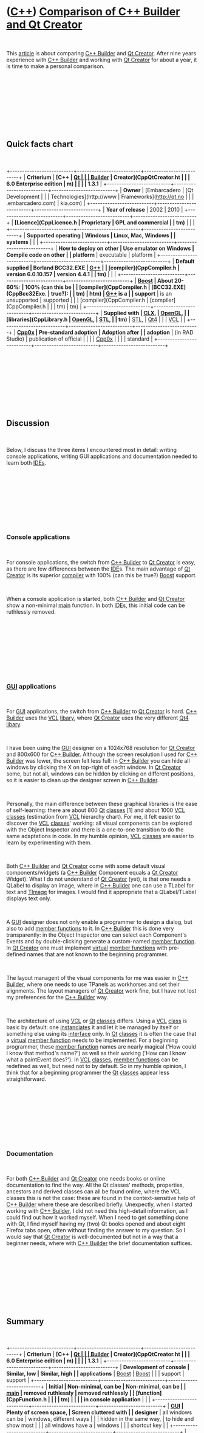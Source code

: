 



 

 

 

 

 

([C++](Cpp.htm)) [Comparison of C++ Builder and Qt Creator](CppCompareCppBuilderAndQtCreator.htm)
=================================================================================================

 

This [article](CppArticle.htm) is about comparing [C++
Builder](CppBuilder.htm) and [Qt Creator](CppQtCreator.htm). After nine
years experience with [C++ Builder](CppBuilder.htm) and working with [Qt
Creator](CppQtCreator.htm) for about a year, it is time to make a
personal comparison.

 

 

 

 

 

Quick facts chart
-----------------

 

+--------------------------+--------------------------+--------------------------+
| **Criterium**            | **[C++                   | **[Qt                    |
|                          | Builder](CppBuilder.htm) | Creator](CppQtCreator.ht |
|                          | 6.0 Enterprise edition** | m)                       |
|                          |                          | 1.3.1**                  |
+--------------------------+--------------------------+--------------------------+
| **Owner**                | [Embarcadero             | [Qt Development          |
|                          | Technologies](http://www | Frameworks](http://qt.no |
|                          | .embarcadero.com)        | kia.com)                 |
+--------------------------+--------------------------+--------------------------+
| **Year of release**      | 2002                     | 2010                     |
+--------------------------+--------------------------+--------------------------+
| **[Licence](CppLicence.h | Proprietary              | GPL and commercial       |
| tm)**                    |                          |                          |
+--------------------------+--------------------------+--------------------------+
| **Supported operating    | Windows                  | Linux, Mac, Windows      |
| systems**                |                          |                          |
+--------------------------+--------------------------+--------------------------+
| **How to deploy on other | Use emulator on Windows  | Compile code on other    |
| platform**               | executable               | platform                 |
+--------------------------+--------------------------+--------------------------+
| **Default supplied       | Borland BCC32.EXE        | [G++](CppGpp.htm)        |
| [compiler](CppCompiler.h | version 6.0.10.157       | version 4.4.1            |
| tm)**                    |                          |                          |
+--------------------------+--------------------------+--------------------------+
| **[Boost](CppBoost.htm)  | About 20-60%:            | 100% (can this be        |
| [compiler](CppCompiler.h | [BCC32.EXE](CppBcc32Exe. | true?):                  |
| tm)                      | htm)                     | [G++](CppGpp.htm) is a   |
| support**                | is an unsupported        | supported                |
|                          | [compiler](CppCompiler.h | [compiler](CppCompiler.h |
|                          | tm)                      | tm)                      |
+--------------------------+--------------------------+--------------------------+
| **Supplied with          | [CLX](CppClx.htm),       | [OpenGL](CppOpenGl.htm), |
| [libraries](CppLibrary.h | [OpenGL](CppOpenGl.htm), | [STL](CppStl.htm),       |
| tm)**                    | [STL](CppStl.htm),       | [Qt4](CppQt.htm)         |
|                          | [VCL](CppVcl.htm)        |                          |
+--------------------------+--------------------------+--------------------------+
| **[Cpp0x](Cpp0x.htm)     | Pre-standard adoption    | Adoption after           |
| adoption**               | (in RAD Studio)          | publication of official  |
|                          |                          | [Cpp0x](Cpp0x.htm)       |
|                          |                          | standard                 |
+--------------------------+--------------------------+--------------------------+

 

 

 

 

 

Discussion
----------

 

Below, I discuss the three items I encountered most in detail: writing
console applications, writing GUI applications and documentation needed
to learn both [IDEs](CppIde.htm).

 

 

 

 

 

### Console applications

 

For console applications, the switch from [C++ Builder](CppBuilder.htm)
to [Qt Creator](CppQtCreator.htm) is easy, as there are few differences
between the [IDE](CppIde.htm)s. The main advantage of [Qt
Creator](CppQtCreator.htm) is its superior [compiler](CppCompiler.htm)
with 100% (can this be true?) [Boost](CppBoost.htm) support.

 

When a console application is started, both [C++
Builder](CppBuilder.htm) and [Qt Creator](CppQtCreator.htm) show a
non-minimal [main](CppMain.htm) function. In both [IDE](CppIde.htm)s,
this initial code can be ruthlessly removed.

 

 

 

 

 

### [GUI](CppGui.htm) applications

 

For [GUI](CppGui.htm) applications, the switch from [C++
Builder](CppBuilder.htm) to [Qt Creator](CppQtCreator.htm) is hard. [C++
Builder](CppBuilder.htm) uses the [VCL](CppVcl.htm)
[libary](CppLibrary.htm), where [Qt Creator](CppQtCreator.htm) uses the
very different [Qt4](CppQt.htm) [libary](CppLibrary.htm).

 

I have been using the [GUI](CppGui.htm) designer on a 1024x768
resolution for [Qt Creator](CppQtCreator.htm) and 800x600 for [C++
Builder](CppBuilder.htm). Although the screen resolution I used for [C++
Builder](CppBuilder.htm) was lower, the screen felt less full: in [C++
Builder](CppBuilder.htm) you can hide all windows by clicking the X on
top-right of eacht window. In [Qt Creator](CppQtCreator.htm) some, but
not all, windows can be hidden by clicking on different positions, so it
is easier to clean up the designer screen in [C++
Builder](CppBuilder.htm).

 

Personally, the main difference between these graphical libraries is the
ease of self-learning: there are about 800 [Qt](CppQt.htm)
[classes](CppClass.htm) \[1\] and about 1000 [VCL](CppVcl.htm)
[classes](CppClass.htm) (estimation from [VCL](CppVcl.htm) hierarchy
chart). For me, it felt easier to discover the [VCL](CppVcl.htm)
[classes](CppClass.htm)' working: all visual components can be explored
with the Object Inspector and there is a one-to-one transition to do the
same adaptations in code. In my humble opinion, [VCL](CppVcl.htm)
[classes](CppClass.htm) are easier to learn by experimenting with them.

 

Both [C++ Builder](CppBuilder.htm) and [Qt Creator](CppQtCreator.htm)
come with some default visual components/widgets (a [C++
Builder](CppBuilder.htm) Component equals a [Qt
Creator](CppQtCreator.htm) Widget). What I do not understand of [Qt
Creator](CppQtCreator.htm) (yet), is that one needs a QLabel to display
an image, where in [C++ Builder](CppBuilder.htm) one can use a TLabel
for text and [TImage](CppTImage.htm) for images. I would find it
appropriate that a QLabel/TLabel displays text only.

 

A [GUI](CppGui.htm) designer does not only enable a programmer to design
a dialog, but also to add [member functions](CppMemberFunction.htm) to
it. In [C++ Builder](CppBuilder.htm) this is done very transparently: in
the Object Inspector one can select each Component's Events and by
double-clicking generate a custom-named [member
function](CppMemberFunction.htm). In [Qt Creator](CppQtCreator.htm) one
must implement [virtual](CppVirtual.htm) [member
functions](CppMemberFunction.htm) with pre-defined names that are not
known to the beginning programmer.

 

The layout managent of the visual components for me was easier in [C++
Builder](CppBuilder.htm), where one needs to use TPanels as workhorses
and set their alignments. The layout managers of [Qt
Creator](CppQtCreator.htm) work fine, but I have not lost my preferences
for the [C++ Builder](CppBuilder.htm) way.

 

The architecture of using [VCL](CppVcl.htm) or [Qt](CppQt.htm)
[classes](CppClass.htm) differs. Using a [VCL](CppVcl.htm)
[class](CppClass.htm) is basic by default: one
[instanciates](CppInstance.htm) it and let it be managed by itself or
something else using its [interface](CppInterface.htm) only. In
[Qt](CppQt.htm) [classes](CppClass.htm) it is often the case that a
[virtual](CppVirtual.htm) [member function](CppMemberFunction.htm) needs
to be implemented. For a beginning programmer, these [member
function](CppMemberFunction.htm) names are nearly magical ('How could I
know that method's name?') as well as their working ('How can I know
what a paintEvent does?'). In [VCL](CppVcl.htm) [classes](CppClass.htm),
[member functions](CppMemberFunction.htm) can be redefined as well, but
need not to by default. So in my humble opinion, I think that for a
beginning programmer the [Qt](CppQt.htm) [classes](CppClass.htm) appear
less straightforward.

 

 

 

 

 

### Documentation

 

For both [C++ Builder](CppBuilder.htm) and [Qt
Creator](CppQtCreator.htm) one needs books or online documentation to
find the way. All the Qt classes' methods, properties, ancestors and
derived classes can all be found online, where the VCL classes this is
not the case: these are found in the context-sensitive help of [C++
Builder](CppBuilder.htm) where these are described briefly. Unexpectly,
when I started working with [C++ Builder](CppBuilder.htm), I did not
need this high-detail information, as I could find out how it worked
myself. When I need to get something done with Qt, I find myself having
my (two) Qt books opened and about eight Firefox tabs open, often
without finding the answer to my question. So I would say that [Qt
Creator](CppQtCreator.htm) is well-documented but not in a way that a
beginner needs, where with [C++ Builder](CppBuilder.htm) the brief
documentation suffices.

 

 

 

 

 

Summary
-------

 

+--------------------------+--------------------------+--------------------------+
| **Criterium**            | **[C++                   | **[Qt                    |
|                          | Builder](CppBuilder.htm) | Creator](CppQtCreator.ht |
|                          | 6.0 Enterprise edition** | m)                       |
|                          |                          | 1.3.1**                  |
+--------------------------+--------------------------+--------------------------+
| **Development of console | Similar, low             | Similar, high            |
| applications**           | [Boost](CppBoost.htm)    | [Boost](CppBoost.htm)    |
|                          | support                  | support                  |
+--------------------------+--------------------------+--------------------------+
| **Initial                | Non-minimal, can be      | Non-minimal, can be      |
| [main](CppMain.htm)      | removed ruthlessly       | removed ruthlessly       |
| [function](CppFunction.h |                          |                          |
| tm)                      |                          |                          |
| in console application** |                          |                          |
+--------------------------+--------------------------+--------------------------+
| **[GUI](CppGui.htm)      | Plenty of screen space,  | Screen cluttered with    |
| designer**               | all windows can be       | windows, different ways  |
|                          | hidden in the same way,  | to hide and show most    |
|                          | all windows have a       | windows                  |
|                          | shortcut key             |                          |
+--------------------------+--------------------------+--------------------------+
| **Ease of learning       | [VCL](CppVcl.htm) has    | [Qt](CppQt.htm) has      |
| graphical                | one-to-one transition    | slight differences       |
| [library](CppLibrary.htm | from GUI design and      | between GUI design and   |
| )                        | code.                    | code                     |
| used by                  |                          |                          |
| [GUI](CppGui.htm)        |                          |                          |
| designer**               |                          |                          |
+--------------------------+--------------------------+--------------------------+
| **Component/widget       | TLabel for labels,       | QLabel for both labels   |
| architecture**           | [TImage](CppTImage.htm)  | and images               |
|                          | for images               |                          |
+--------------------------+--------------------------+--------------------------+
| **Adding methods to      | Transparent, by          | Less transparent, by     |
| dialogs**                | double-clicking an Event | redefining               |
|                          | in the Object Inspector, | [virtual](CppVirtual.htm |
|                          | possible to redefine     | )                        |
|                          | [member                  | [member                  |
|                          | function](CppMemberFunct | functions](CppMemberFunc |
|                          | ion.htm)                 | tion.htm)                |
|                          | names                    | with names not known to  |
|                          |                          | the beginning programmer |
+--------------------------+--------------------------+--------------------------+
| **Component/widget       | Basic by default, but    | Reimplementation of      |
| use/re-use and           | also possible to         | [virtual](CppVirtual.htm |
| extension**              | reimplement              | )                        |
|                          | [virtual](CppVirtual.htm | [member                  |
|                          | )                        | functions](CppMemberFunc |
|                          | [member                  | tion.htm)                |
|                          | functions](CppMemberFunc | with magic names and     |
|                          | tion.htm)                | unknown functioning      |
+--------------------------+--------------------------+--------------------------+
| **Layout management**    | All Component have an    | Layout managers          |
|                          | Alignment property, use  |                          |
|                          | of TPanel as workhorses  |                          |
+--------------------------+--------------------------+--------------------------+
| **Documentation**        | Brief and sufficient     | Extensive, but not       |
|                          |                          | suited for beginners'    |
|                          |                          | needs                    |
+--------------------------+--------------------------+--------------------------+

 

My personal conclusion is that I have found it easier to learn to use
[C++ Builder](CppBuilder.htm) than [Qt Creator](CppQtCreator.htm). [Qt
Creator](CppQtCreator.htm) is still young and will hopefully make my
critique redundant in the future. That [Qt Creator](CppQtCreator.htm) is
free, cross-platform and is supplied with a great
[compiler](CppCompiler.htm) makes the transition from [C++
Builder](CppBuilder.htm) to [Qt Creator](CppQtCreator.htm) worth it. I
hope my website will help others to take the same step.

 

 

 

 

 

Post your feedback
------------------

 

Feel free to post your feedback about this article at [Programmer's
Heaven](http://www.programmersheaven.com/article/105573-Comparison+of+C%2b%2b+Builder+and+Qt+Creator/info.aspx).

 

 

 

 

 

[References](CppReferences.htm)
-------------------------------

 

1.  [Nokia overview of all Qt
    classes](http://doc.qt.nokia.com/4.6/classes.html)

 

 

 

 

 





 

[![Valid XHTML 1.0 Strict](valid-xhtml10.png){width="88"
height="31"}](http://validator.w3.org/check?uri=referer)
